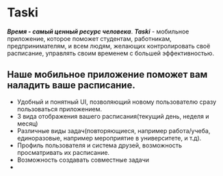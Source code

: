 # Taski
***Время - самый ценный ресурс человека***. 
***Taski*** - мобильное приложение, которое поможет студентам, работникам, предпринимателям, и всем людям, желающих контролировать своё расписание, управлять своим временем с большей эффективностью.
## Наше мобильное приложение поможет вам наладить ваше расписание.
- Удобный и понятный UI, позволяющий новому пользователю сразу пользоваться приложением.
- 3 вида отображения вашего расписания(текущий день, неделя и месяц)
- Различные виды задач(повторяющиеся, например работа/учеба, единоразовые, например мероприятие в университете, и т.д).
- Профиль пользователя и система друзей, возможность просматривать их расписание.
- Возможность создавать совместные задачи
- 

